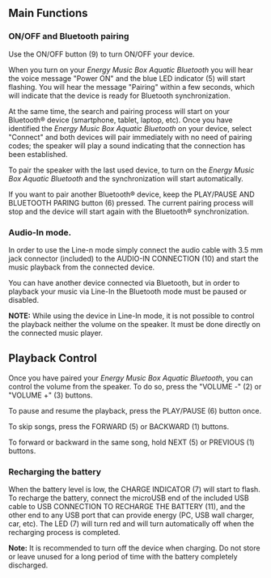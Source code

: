 ## Main Functions

### ON/OFF and Bluetooth pairing

Use the ON/OFF button (9) to turn ON/OFF your device.

When you turn on your *Energy Music Box Aquatic Bluetooth* you will hear the voice message "Power ON" and the blue LED indicator (5) will start flashing. You will hear the message "Pairing" within a few seconds, which will indicate that the device is ready for Bluetooth synchronization.

At the same time, the search and pairing process will start on your Bluetooth® device (smartphone, tablet, laptop, etc). Once you have identified the *Energy Music Box Aquatic Bluetooth* on your device, select "Connect" and both devices will pair immediately with no need of pairing codes; the speaker will play a sound indicating that the connection has been established.

To pair the speaker with the last used device, to turn on the *Energy Music Box Aquatic Bluetooth* and the synchronization will start automatically.

If you want to pair another Bluetooth® device, keep the PLAY/PAUSE AND BLUETOOTH PARING button (6) pressed. The current pairing process will stop and the device will start again with the Bluetooth® synchronization.

### Audio-In mode.

In order to use the Line-n mode simply connect the audio cable with 3.5 mm jack connector (included) to the AUDIO-IN CONNECTION (10) and start the music playback from the connected device.

You can have another device connected via Bluetooth, but in order to playback your music via Line-In the Bluetooth mode must be paused or disabled.

**NOTE:** While using the device in Line-In mode, it is not possible to control the playback neither the volume on the speaker. It must be done directly on the connected music player.

## Playback Control

Once you have paired your *Energy Music Box Aquatic Bluetooth*, you can control the volume from the speaker. To do so, press the "VOLUME -" (2) or "VOLUME +" (3) buttons.

To pause and resume the playback, press the PLAY/PAUSE (6) button once.

To skip songs, press the FORWARD (5) or BACKWARD (1) buttons.

To forward or backward in the same song, hold NEXT (5) or PREVIOUS (1) buttons.

### Recharging the battery

When the battery level is low, the CHARGE INDICATOR (7) will start to flash. To recharge the battery, connect the microUSB end of the included USB cable to USB CONNECTION TO RECHARGE THE BATTERY (11), and the other end to any USB port that can provide energy (PC, USB wall charger, car, etc). The LED (7) will turn red and will turn automatically off when the recharging process is completed.

**Note:** It is recommended to turn off the device when charging. Do not store or leave unused for a long period of time with the battery completely discharged.
